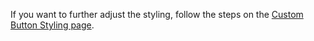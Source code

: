 If you want to further adjust the styling, follow the steps on the [Custom Button Styling page](/developer-portal/for-developers/woocommerce/customization/custom-checkout-button-styling.md).
